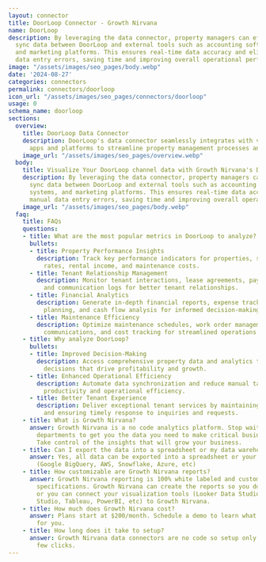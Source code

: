 ```yaml
---
layout: connector
title: DoorLoop Connector - Growth Nirvana
name: DoorLoop
description: By leveraging the data connector, property managers can effortlessly
  sync data between DoorLoop and external tools such as accounting software, CRM systems,
  and marketing platforms. This ensures real-time data accuracy and eliminates manual
  data entry errors, saving time and improving overall operational performance.
image: "/assets/images/seo_pages/body.webp"
date: '2024-08-27'
categories: connectors
permalink: connectors/doorloop
icon_url: "/assets/images/seo_pages/connectors/doorloop"
usage: 0
schema_name: doorloop
sections:
  overview:
    title: DoorLoop Data Connector
    description: DoorLoop's data connector seamlessly integrates with various third-party
      apps and platforms to streamline property management processes and enhance efficiency.
    image_url: "/assets/images/seo_pages/overview.webp"
  body:
    title: Visualize Your DoorLoop channel data with Growth Nirvana's DoorLoop Connector
    description: By leveraging the data connector, property managers can effortlessly
      sync data between DoorLoop and external tools such as accounting software, CRM
      systems, and marketing platforms. This ensures real-time data accuracy and eliminates
      manual data entry errors, saving time and improving overall operational performance.
    image_url: "/assets/images/seo_pages/body.webp"
  faq:
    title: FAQs
    questions:
    - title: What are the most popular metrics in DoorLoop to analyze?
      bullets:
      - title: Property Performance Insights
        description: Track key performance indicators for properties, such as occupancy
          rates, rental income, and maintenance costs.
      - title: Tenant Relationship Management
        description: Monitor tenant interactions, lease agreements, payment histories,
          and communication logs for better tenant relationships.
      - title: Financial Analytics
        description: Generate in-depth financial reports, expense tracking, budget
          planning, and cash flow analysis for informed decision-making.
      - title: Maintenance Efficiency
        description: Optimize maintenance schedules, work order management, vendor
          communications, and cost tracking for streamlined operations.
    - title: Why analyze DoorLoop?
      bullets:
      - title: Improved Decision-Making
        description: Access comprehensive property data and analytics to make informed
          decisions that drive profitability and growth.
      - title: Enhanced Operational Efficiency
        description: Automate data synchronization and reduce manual tasks for increased
          productivity and operational efficiency.
      - title: Better Tenant Experience
        description: Deliver exceptional tenant services by maintaining accurate records
          and ensuring timely response to inquiries and requests.
    - title: What is Growth Nirvana?
      answer: Growth Nirvana is a no code analytics platform. Stop waiting for other
        departments to get you the data you need to make critical business decisions.
        Take control of the insights that will grow your business.
    - title: Can I export the data into a spreadsheet or my data warehouse?
      answer: Yes, all data can be exported into a spreadsheet or your data warehouse
        (Google BigQuery, AWS, Snowflake, Azure, etc)
    - title: How customizable are Growth Nirvana reports?
      answer: Growth Nirvana reporting is 100% white labeled and customized to your
        specifications. Growth Nirvana can create the reports so you don’t have to
        or you can connect your visualization tools (Looker Data Studio/Google Data
        Studio, Tableau, PowerBI, etc) to Growth Nirvana.
    - title: How much does Growth Nirvana cost?
      answer: Plans start at $200/month. Schedule a demo to learn what plan is best
        for you.
    - title: How long does it take to setup?
      answer: Growth Nirvana data connectors are no code so setup only requires a
        few clicks.
---
```

